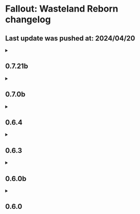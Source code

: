 # Fallout: Wasteland Reborn changelog
## Last update was pushed at: 2024/04/20

<details>
<summary><h2>0.7.21b</h2></summary>

Update is: Save Safe

### Additions
+ Added Shadow Boost Fo4 > https://www.nexusmods.com/fallout4/mods/63482

+ Added Bastion - Additional Penetration > https://www.nexusmods.com/fallout4/mods/80737

+ Added LL integration to SPAS

### Adjustments
+ Tweaked the damage of the Valve Handgun, it should now scale in a way that makes more sense.

+ Tweaked the damage of the Scrap Handgun, .22 should now correctly do less damage than .32

+ Tweaked keywords of the Varmint Revolver so it now only scales of the Handguns skill. This has the side effect of making them not work with shotgun perks. Sadge.

+ Fixed Varmint Revolver's INNRs.


### Removals
+ Removed Knockout Framework. Please follow the update guide on the discord to properly convert your saves to function from 0.7.2

</details>


<details>
<summary><h2>0.7.0b</h2></summary>

Update is: NOT SAVE SAFE

### Additions
+ Added Survival Configuration Menu > https://www.nexusmods.com/fallout4/mods/37599

+ Added Unlimited Survival Mode > https://www.nexusmods.com/fallout4/mods/26163

+ Added Level Cap, and Level Cap Affinity Fix > https://www.nexusmods.com/fallout4/mods/6838, https://www.nexusmods.com/fallout4/mods/78771

+ Added the Laser Garand, renamed to "Handmade Laser Rifle" > https://www.nexusmods.com/fallout4/mods/63429

+ Added No More Far Harbor Creatures for Mutant Menagerie > https://www.nexusmods.com/fallout4/mods/80452

+ Added Super Mutant Weaponry to completely fix the leveled list issue. Renamed included weapons for better immersion. > https://www.nexusmods.com/fallout4/mods/51665

+ Added Cowboy Carbine > nexusmods.com/fallout4/mods/80456

+ Replaced the M79 with Diacute's Thumper > https://www.nexusmods.com/fallout4/mods/80447

+ Added Thematic and Practical and its' addons > https://www.nexusmods.com/fallout4/mods/16207

+ Added CVC Dead Wasteland and its' addons. > https://www.nexusmods.com/fallout4/mods/43818

+ Added Neeher's Select Blaster > https://www.nexusmods.com/fallout4/mods/80521

+ Added No Water Jump > https://www.nexusmods.com/fallout4/mods/75100

+ Added Ultrawide support! > https://www.nexusmods.com/fallout4/mods/65677, https://www.nexusmods.com/fallout4/mods/56363

+ Added Dak's Incendary Launcher > https://www.nexusmods.com/fallout4/mods/80646

+ Added Knockout Framework > https://www.nexusmods.com/fallout4/mods/75988

+ Added Enemies Fear Power Armor > https://www.nexusmods.com/fallout4/mods/79662

+ Added Roleplayer's Expanded Dialogue > https://www.nexusmods.com/fallout4/mods/69389

+ Added America Rising 2 and its Patches > https://www.nexusmods.com/fallout4/mods/75767, https://www.nexusmods.com/fallout4/mods/80656, https://www.nexusmods.com/fallout4/mods/67757, https://www.nexusmods.com/fallout4/mods/75988

+ Added Transfer Settlements > https://www.nexusmods.com/fallout4/mods/22442

+ Added Combined Combat XP > https://www.nexusmods.com/fallout4/mods/56650

### Adjustments
+ Rebuilt LODs

+ Set Microfusion Breeders to non-playable, so they no longer appear in inventories.

+ Fixed a single 5mm Rifle Round from spawning.

+ Fixed more clothing and armors for CBBE.

+ Fixed a problem with the Wattz Laser Rifle making a constant humming noise.

+ Continued working on the Crafting Overhaul. Now, mods that already have existing crafting recipes will require the proper perks and the crafting perks should properly display the correct crafting station.

+ Updated YAWA 2

+ Updated Backpacks of the Commonwealth

+ Fixed Precombines in Brothers In Arms Locations

+ Re-updated Garden of Eden Script Extender.

+ The game now has a level cap. It is set to 100. You will have to plan accordingly in order to have 100 in every skill, just like the previous games.

+ Adjusted how much XP is needed to level. Base XP per level is 500, up from 200, and is increased by 25 per level, down from 75.

+ Reduced skill point benefit from Tag skills to 15, down from 20. This feature has a known bug at the moment, so the preset saves a required to be used.

+ Fixed yet more problems with modded companions' carry weight.

+ Fixed survival mode's carry weight to be identical to the standard weight.

+ Tweaked the Leveled List injection to many early-game weapons

+ Fixed an issue with the X-02's Headlamps	

+ Updated Azar's Ponytails! WB Azar!

+ Removed Tactical Courser armor, replaced it with CROSS Courser Strigidae Armor.

+ Replaced Buffout 4 with Buffout 4 NG > https://www.nexusmods.com/fallout4/mods/64880

### Removals
+ Removed Grease Rat Garbs. They're very well done models, but I don't personally believe they fit the intended aesthetic of the modlist.

</details>

<details>
<summary><h2>0.6.4</h2></summary>

Update is: SAVE SAFE

### Additions
NONE


### Adjustments
+ Fixed an issue with Female Characters' skin texture in certain armors

+ Rebalanced Mantises' Scourge Health settings to be more fair.

+ Fixed a conflict between F4NV's .44 Pistol and Captial Wasteland Mysterious Stranger.

+ Fixed an exploit where the player could get unlimited carry weight due to certain items being equipped.

+ Fixed 44 Magnum's INNRs

+ The Vault Suits around sanctuary should now properly be Vault 111 suits.

+ Fixed static placements of replaced weapons

+ Began work on the crafting overhaul. Most vanilla items that had ECO crafting recepies have now been switched to using the YAE crafting recepies. Modded weapon support still yet to come.

+ Assigned keywords to the scrap weapons to make them apply to Repurposed Pipes

+ Flagged as many compatible mods as light plugins. +100 to the ESP Limit 

+ Fixed Super Mutants spawning with weapons they can't use

+ Fixed an OMOD for Handmade Bolt Rifle

+ Updated Spadey's and Pizza's Stocks

+ Updated Garden of Eden Script Extender



### Removals
NONE

</details>


<details>
<summary><h2>0.6.3</h2></summary>

Update is: SAVE SAFE

### Additions
+ Added Hazmat Suit Improved

+ Added Manual Reload

+ Added You and What Army 2

+ Re-added Puddle Reflection Flicker Fix.

+ Added a dedicated PRP Conflict Resolution Patch.


### Adjustments
+ Updated You Are Exceptional

+ Updated RobCo Patcher

+ Updated Alternative Activation Prompts

+ Updated Grenade APW

+ Updated Community Fixes Merged

+ Updated Minutemen Enforcer Armor

+ Cait now has her lore-accurate haircolor again.

+ Created a possible fix to an issue where the pipboy would make its' own light when turned off. (NEED FEEDBACK)

+ Fixed an issue where companions would have negative carry weight

+ The Scrap Handgun's damage values have been tweaked, they should now more properly scale as intended.

+ Corrected Unusable ammo from being craftable.

+ Fixed certain noteable weapons to use Rockets from Munitions, as there are now sufficiently enough to justify it.  


### Removals
+ Jakob's and Ma Li-Wan's Legendaries have been disabled. This should not effect currently existing legendaries, but prevent further ones from spawning. Reason: Bugs with weapons that use BCR cause these legendary effects to make have unlimited ammo.

</details>


<details>
<summary><h2>0.6.0b</h2></summary>

Update is: NOT SAVE SAFE

### Additions
+ Included Aurelanis's settlement rebuild series and its' associated patches. > https://www.nexusmods.com/fallout4/users/143884143

+ Added Everyone's Best Friend > https://www.nexusmods.com/fallout4/mods/13459

+ Added .38 Machine Pistol > https://www.nexusmods.com/fallout4/mods/80048

+ Added Classic Outfits Distributed > https://www.nexusmods.com/fallout4/mods/58884

+ Added Unusued Map Markers - Cut Content Restored > https://www.nexusmods.com/fallout4/mods/64009

+ Added Clear Horizons > https://www.nexusmods.com/fallout4/mods/80017

+ Added Player Speed Revised > https://www.nexusmods.com/fallout4/mods/57866

+ Added Low Profile Loader > https://www.nexusmods.com/fallout4/mods/75329

+ Added Uneducated Shooter > https://www.nexusmods.com/fallout4/mods/56789

+ Added Consistent Companion Names > https://www.nexusmods.com/fallout4/mods/75116

+ Added Workshop Framework > https://www.nexusmods.com/fallout4/mods/35004

+ Added BS Defense Redone > https://www.nexusmods.com/fallout4/mods/63998

+ Added Minutement Enforcer Armor > https://www.nexusmods.com/fallout4/mods/80157

+ Added Consistent Power Armor Overhaul > https://www.nexusmods.com/fallout4/mods/11234

+ Added Brotherhood Power Armor Overhaul > https://www.nexusmods.com/fallout4/mods/11978

+ Added Dak's 25mm Grenade APW > https://www.nexusmods.com/fallout4/mods/80280

+ Added Jkruse's Range Rifle. Chambered to be .30 Carbine. > https://www.nexusmods.com/fallout4/mods/53570

+ Added Palmetto Imports - Sunset Sarsaparilla Collection! > https://www.nexusmods.com/fallout4/mods/78550

+ Added the most important mesh fix ever > https://www.nexusmods.com/fallout4/mods/79646

+ Total Starting Special Points is now set to 35, Down from 40. This is to make character creation be more consequential to the early game experience.

> Added Tom's Bruisers, Rag's Pirates, and Grizzled Security > https://www.nexusmods.com/fallout4/mods/77434, https://www.nexusmods.com/fallout4/mods/77416, https://www.nexusmods.com/fallout4/mods/77295

+ Added a few retextures by zenic09 > https://www.nexusmods.com/fallout4/users/3276472

+ Added Grease Rat Garbs > https://www.nexusmods.com/fallout4/mods/45813

### Adjustments
Changelog for 0.6.0

Not Save Safe

+ Anom's Sanctuary Overhaul has been removed due to compatability issues. While I love the look of the overhaul, the number of worldspace and cell edits it makes is prohibitive to patching.

+ Rebuilt LODs.

+ Reverted Classic Holstered Weapons to 1.04c as it has better compatability with modded weapons.

+ Fixed N99 10mm Pistol's name for consistency.

+ Fixed Grease Gun INNRs

+ Fixed .22 SMG INNRs

+ Fixed 7.62 Tokarev improperly spawning.

+ Fixed Laser Musket firing sound

+ Added injections into safes and suitcases for a variety of small arms.

+ Fixed .223 from incorrectly being injected in game. (No Weapons use it).

+ Removed injection for the F4NV AMR, they now correctly are semi-uniques.

+ Adjusted Police 10mm revolver/pistols to appear at level 9.

+ The Minigun at the Museum of Freedom now only gives one magazine worth of ammo (500 Rounds).

+ Updated Workshop Framework.

+ Ballistic weapon skills once again contribute to weapon damage. 

+ The Sun now sets at a more accurate time.

+ Rebalanced Base Health, Base Carry Weight, and Base AP. At 5 in all special stats, the player character should have 100 in those three stats.

+ Replaced the Rangemaster with Jkruse's Version > https://www.nexusmods.com/fallout4/mods/41727

+ Replaced SPARS with Power Armor To The People > https://www.nexusmods.com/fallout4/mods/50819

+ Replaced the F3 10mm with the FO76 10mm > https://www.nexusmods.com/fallout4/mods/77200	

+ Fixed an issue where things added by Grilled Turkey's creature mods would be appear twice.

### Removals

+ Removed Craftable Armor, Clothing, and Power Armor, as they were redundant. In the future, I will apply You Are Exceptional's Perk requirements to craft all crafting recipes in the game.

+ Removed Infiltrator - Lockpicking Overhaul. Currently redundant with You are Exceptional.

+ Removed M1 Carbine and its' dependencies. While the weapon itself is lore-friendly, the mod's attachments are far from it. Also, it unneccesarily uses a popup to inject its' instances into Leveled Lists.

+ Pipe Weapons are no more! All instances of Pipe Bolt Actions, Pipe Guns, and Pipe Revolvers have now been replaced with better-designed alternatives.

+ Removed Famished. They had unfixable AI bugs.

+ Removed Varied Diamond City Faces and randomized Diamond City Guard Armors. Redundant now.

+ Removed Puddle Fix, It actually *causes* puddle issues with the ENB enabled.

+ Replaced Deadpool2099s 9mm pistol with Alexerator's 9mm pistol > https://www.nexusmods.com/fallout4/mods/74140

+ Removed True Damage, Replaced it with Dak's Ammo Rebalance > https://www.nexusmods.com/fallout4/mods/77613

</details>

<details>
<summary><h2>0.6.0</h2></summary>

Update is: NOT SAVE SAFE

### Additions
+ Added Palmetto Imports - Sunset Sarsaparilla Collection! > https://www.nexusmods.com/fallout4/mods/78550

+ Added the most important mesh fix ever > https://www.nexusmods.com/fallout4/mods/79646

+ Added Everyone's Best Friend > https://www.nexusmods.com/fallout4/mods/13459

+ Added .38 Machine Pistol > https://www.nexusmods.com/fallout4/mods/80048

+ Added Classic Outfits Distributed > https://www.nexusmods.com/fallout4/mods/58884

+ Added Unusued Map Markers - Cut Content Restored > https://www.nexusmods.com/fallout4/mods/64009

+ Added Clear Horizons > https://www.nexusmods.com/fallout4/mods/80017

+ Added Player Speed Revised > https://www.nexusmods.com/fallout4/mods/57866

+ Added Low Profile Loader > https://www.nexusmods.com/fallout4/mods/75329

+ Added Uneducated Shooter > https://www.nexusmods.com/fallout4/mods/56789

+ Added Consistent Companion Names > https://www.nexusmods.com/fallout4/mods/75116

+ Added Workshop Framework > https://www.nexusmods.com/fallout4/mods/35004

+ Added BS Defense Redone > https://www.nexusmods.com/fallout4/mods/63998

+ Added Everyone's Best Friend > https://www.nexusmods.com/fallout4/mods/13459

+ Added .38 Machine Pistol > https://www.nexusmods.com/fallout4/mods/80048

+ Added Classic Outfits Distributed > https://www.nexusmods.com/fallout4/mods/58884

+ Added Unusued Map Markers - Cut Content Restored > https://www.nexusmods.com/fallout4/mods/64009

+ Added Clear Horizons > https://www.nexusmods.com/fallout4/mods/80017

+ Added Player Speed Revised > https://www.nexusmods.com/fallout4/mods/57866

+ Added Low Profile Loader > https://www.nexusmods.com/fallout4/mods/75329

+ Added Uneducated Shooter > https://www.nexusmods.com/fallout4/mods/56789

+ Added Consistent Companion Names > https://www.nexusmods.com/fallout4/mods/75116

+ Added Workshop Framework > https://www.nexusmods.com/fallout4/mods/35004

+ Added BS Defense Redone > https://www.nexusmods.com/fallout4/mods/63998

+ Added Dak's 25mm Grenade APW > https://www.nexusmods.com/fallout4/mods/80280

+ Added Jkruse's Range Rifle. Chambered to be .30 Carbine. > https://www.nexusmods.com/fallout4/mods/53570

+ Included Aurelanis's settlement rebuild series and its' associated patches. > https://www.nexusmods.com/fallout4/users/143884143

+ Added Minutement Enforcer Armor > https://www.nexusmods.com/fallout4/mods/80157

+ Added Consistent Power Armor Overhaul > https://www.nexusmods.com/fallout4/mods/11234

+ Added Brotherhood Power Armor Overhaul > https://www.nexusmods.com/fallout4/mods/11978

+  Added Tom's Bruisers, Rag's Pirates, and Grizzled Security > https://www.nexusmods.com/fallout4/mods/77434, https://www.nexusmods.com/fallout4/mods/77416, https://www.nexusmods.com/fallout4/mods/77295

+ Added a few retextures by zenic09 > https://www.nexusmods.com/fallout4/users/3276472

+ Added Grease Rat Garbs > https://www.nexusmods.com/fallout4/mods/45813
  
+ Anom's Sanctuary Overhaul has been removed due to compatability issues. While I love the look of the overhaul, the number of worldspace and cell edits it makes is prohibitive to patching.

### Adjustments

+ Rebuilt LODs.

+ Reverted Classic Holstered Weapons to 1.04c as it has better compatability with modded weapons.

+ Fixed N99 10mm Pistol's name for consistency.

+ Fixed Grease Gun INNRs

+ Fixed .22 SMG INNRs

+ Fixed 7.62 Tokarev improperly spawning.

+ Fixed Laser Musket firing sound

+ Added injections into safes and suitcases for a variety of small arms.

+ Fixed .223 from incorrectly being injected in game. (No Weapons use it).

+ Adjusted Police 10mm revolver/pistols to appear at level 9.

+ The Minigun at the Museum of Freedom now only gives one magazine worth of ammo (500 Rounds).

+ Updated Workshop Framework.

+ Ballistic weapon skills once again contribute to weapon damage. 

+ The Sun now sets at a more accurate time.

+ Replaced Deadpool2099s 9mm pistol with Alexerator's 9mm pistol > https://www.nexusmods.com/fallout4/mods/74140

+ Rebalanced Base Health, Base Carry Weight, and Base AP. At 5 in all special stats, the player character should have 100 in those three stats.

+ Total Starting Special Points is now set to 35, Down from 40. This is to make character creation be more consequential to the early game experience.

+ Replaced the Rangemaster with Jkruse's Version > https://www.nexusmods.com/fallout4/mods/41727

+ Replaced SPARS with Power Armor To The People > https://www.nexusmods.com/fallout4/mods/50819

+ Replaced the F3 10mm with the FO76 10mm > https://www.nexusmods.com/fallout4/mods/77200	

+ Fixed an issue where things added by Grilled Turkey's creature mods would be appear twice.

### Removals

+ Removed M1 Carbine and its' dependencies. While the weapon itself is lore-friendly, the mod's attachments are far from it. Also, it unneccesarily uses a popup to inject its' instances into Leveled Lists.

+ Removed Craftable Armor, Clothing, and Power Armor, as they were redundant. In the future, I will apply You Are Exceptional's Perk requirements to craft all crafting recipes in the game.

+ Removed Infiltrator - Lockpicking Overhaul. Currently redundant with You are Exceptional.

+ Removed injection for the F4NV AMR, they now correctly are semi-uniques.

+ Pipe Weapons are no more! All instances of Pipe Bolt Actions, Pipe Guns, and Pipe Revolvers have now been replaced with better-designed alternatives.

+ Removed Famished. They had unfixable AI bugs.

+ Removed Varied Diamond City Faces and randomized Diamond City Guard Armors. Redundant now.

+ Removed True Damage, Replaced it with Dak's Ammo Rebalance > https://www.nexusmods.com/fallout4/mods/77613


</details>
